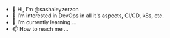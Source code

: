 - 👋 Hi, I’m @sashaleyzerzon
- 👀 I’m interested in DevOps in all it's aspects, CI/CD, k8s, etc.
- 🌱 I’m currently learning ...
- 📫 How to reach me ...

<!---
sashaleyzerzon/sashaleyzerzon is a ✨ special ✨ repository because its `README.md` (this file) appears on your GitHub profile.
You can click the Preview link to take a look at your changes.
--->
